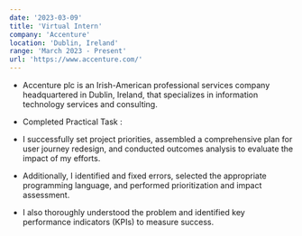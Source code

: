 ```yaml
---
date: '2023-03-09'
title: 'Virtual Intern'
company: 'Accenture'
location: 'Dublin, Ireland'
range: 'March 2023 - Present'
url: 'https://www.accenture.com/'
---
```


- Accenture plc is an Irish-American professional services company headquartered in Dublin, Ireland, that specializes in information technology services and consulting.

- Completed Practical Task :

- I successfully set project priorities, assembled a comprehensive plan for user journey redesign, and conducted outcomes analysis to evaluate the impact of my efforts.
- Additionally, I identified and fixed errors, selected the appropriate programming language, and performed prioritization and impact assessment.
- I also thoroughly understood the problem and identified key performance indicators (KPIs) to measure success.

